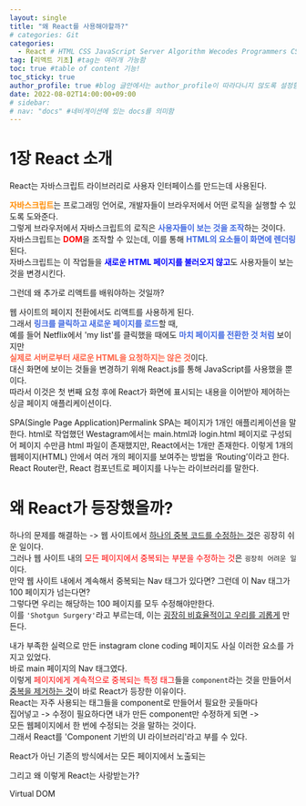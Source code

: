 ```yaml
---
layout: single
title: "왜 React를 사용해야할까?"
# categories: Git
categories:
  - React # HTML CSS JavaScript Server Algorithm Wecodes Programmers CS Github Blog
tag: [리액트 기초] #tag는 여러개 가능함
toc: true #table of content 기능!
toc_sticky: true
author_profile: true #blog 글안에서는 author_profile이 따라다니지 않도록 설정함
date: 2022-08-02T14:00:00+09:00
# sidebar:
# nav: "docs" #네비게이션에 있는 docs를 의미함
---
```

# 1장 React 소개
React는 자바스크립트 라이브러리로 사용자 인터페이스를 만드는데 사용된다.  

<span class="darkorange">자바스크립트</span>는 프로그래밍 언어로, 개발자들이 브라우저에서 어떤 로직을 실행할 수 있도록 도와준다.  
그렇게 브라우저에서 자바스크립트의 로직은 <span class="royalblue">사용자들이 보는 것을 조작</span>하는 것이다.  
자바스크립트는 <span class="red">DOM</span>을 조작할 수 있는데, 이를 통해 <span class="royalblue">HTML의 요소들이 화면에 렌더링</span>된다.  
자바스크립트는 이 작업들을 <span class="blue">새로운 HTML 페이지를 불러오지 않고</span>도 사용자들이 보는 것을 변경시킨다.  

그런데 왜 추가로 리액트를 배워야하는 것일까?  

웹 사이트의 페이지 전환에서도 리액트를 사용하게 된다.  
그래서 <span class="royalblue">링크를 클릭하고 새로운 페이지를 로드</span>할 때,  
예를 들어 Netflix에서 'my list'를 클릭했을 때에도 <span class="royalblue">마치 페이지를 전환한 것 처럼</span> 보이지만  
<span class="tomato">실제로 서버로부터 새로운 HTML을 요청하지는 않은 것</span>이다.  
대신 화면에 보이는 것들을 변경하기 위해 React.js를 통해 JavaScript를 사용했을 뿐이다.  
따라서 이것은 첫 번째 요청 후에 React가 화면에 표시되는 내용을 이어받아 제어하는 싱글 페이지 애플리케이션이다.  

SPA(Single Page Application)Permalink
SPA는 페이지가 1개인 애플리케이션을 말한다.
html로 작업했던 Westagram에서는 main.html과 login.html 페이지로 구성되어
페이지 수만큼 html 파일이 존재했지만, React에서는 1개만 존재한다.
이렇게 1개의 웹페이지(HTML) 안에서 여러 개의 페이지를 보여주는 방법을 ‘Routing’이라고 한다.
React Router란, React 컴포넌트로 페이지를 나누는 라이브러리를 말한다.

# 왜 React가 등장했을까?

하나의 문제를 해결하는 -> 웹 사이트에서 <u>하나의 중복 코드를 수정하는 것</u>은 굉장히 쉬운 일이다.  
그러나 웹 사이트 내의 <span style='color:red'>모든 페이지에서 중복되는 부분을 수정하는 것</span>은 `굉장히 어려운 일`이다.  
만약 웹 사이트 내에서 계속해서 중복되는 Nav 태그가 있다면? 그런데 이 Nav 태그가 100 페이지가 넘는다면?  
그렇다면 우리는 해당하는 100 페이지를 모두 수정해야만한다.  
이를 `'Shotgun Surgery'`라고 부르는데, 이는 <u>굉장히 비효율적이고 우리를 괴롭게</u> 만든다.

내가 부족한 실력으로 만든 instagram clone coding 페이지도 사실 이러한 요소를 가지고 있었다.  
바로 main 페이지의 Nav 태그였다.  
이렇게 <span style="color:red">페이지에게 계속적으로 중복되는 특정 태그</span>들을 `component`라는 것을 만들어서  
<u>중복을 제거하는 것</u>이 바로 React가 등장한 이유이다.  
React는 자주 사용되는 태그들을 component로 만들어서 필요한 곳들마다  
집어넣고 -> 수정이 필요하다면 내가 만든 component만 수정하게 되면 ->  
모든 웹페이지에서 한 번에 수정되는 것을 말하는 것이다.  
그래서 React를 'Component 기반의 UI 라이브러리'라고 부를 수 있다.

React가 아닌 기존의 방식에서는 모든 페이지에서 노출되는

그리고 왜 이렇게 React는 사랑받는가?

Virtual DOM

<style>
.red {
  color: red;
  font-weight: bold;
}

.tomato {
  color: tomato;
  font-weight: bold;
}

.blue {
  color: blue;
  font-weight: bold;
}

.royalblue {
  color: royalblue;
  font-weight: bold;
}

.forestgreen {
  color: foresgreen;
  font-weight: bold;
}

.darkorange {
  color: darkorange;
  font-weight: bold;
}
</style>

<!-- ### 2. Link 넣기

```

유형 1: (설명어를 입력) : [gunhee's coding blog](https://gunhee-jeong.github.io/)
유형 2: (URL 자동연결) : <https://gunhee-jeong.github.io/>
유형 3: (동일 파일 내 '문단으로 이동') : [1. Header로 이동](###-1-header)

```

유형 1: (설명어를 입력) : [gunhee's coding blog](https://gunhee-jeong.github.io/)
유형 2: (URL 자동연결) : <https://gunhee-jeong.github.io/>
유형 3: (동일 파일 내 '문단으로 이동') : [1. Header로 이동](#1-header)
유형 3의 방법

1. 특수문자를 제거
2. 스페이스는 -로 바꾸고
3. 대문자는 소문자로!
   그래서 ### 1. Header -> #1-header

## Link: [google][https://www.google.com/]

### 3. 수평선

```

---

```

---

### 4. 라인 바꾸기

```

스페이스바를 2번 눌러주면 다음칸으로
이동할 수 있어요!

```

---

스페이스바를 2번 눌러주면
다음칸으로 이동할 수 있어요!

### 5. list 만들기

```

1. 1번
2. 2번
3. 3번

- 순서없는 list
  - 순서없는 list
    - 순서없는 list

```

1. 1번
2. 2번
3. 3번

- 순서없는 list
  - 순서없는 list
    - 순서없는 list

---

### 6. font 관련

```

**진하게** -> 볼드
_기울여서_ -> 이탤릭체
~~취소선~~ -> 취소선

<ul>밑줄넣기</ul> -> 밑줄
<span style="color:red">빨간 글씨</span> -> 글자색
이것이 `인라인` 입니다 -> 인라인 코드
```

**진하게** -> 볼드
_기울여서_ -> 이탤릭체
~~취소선~~ -> 취소선
<u>밑줄넣기</u> -> 밑줄
<span style="color:red">빨간 글씨</span>
이것이 `인라인` 입니다 -> 인라인 코드

---

### 7. 인용구문

```
> coding
>
> > JavaScript
> >
> > > 내가 프짱!
```

> coding
>
> > JavaScript
> >
> > > 내가 프짱!

---

### 8. 이미지 삽입

```
유형1: ('사이즈를 조절' -> HTML 태그 사용) : <img src="https://gunhee-jeong.github.io/assets/images/blogLogo.png" width="300" height="200">
유형2: (이미지 삽입 후 -> 링크 걸기)
[![이미지](https://gunhee-jeong.github.io/assets/images/blogLogo/blogLogo.png)](https://gunhee-jeong.github.io/)
```

유형1: ('사이즈를 조절' -> HTML 태그 사용) : <img src="https://gunhee-jeong.github.io/assets/images/blogLogo.png" width="300" height="200">
유형2: (이미지 삽입 후 -> 링크 걸기)
[![이미지](https://gunhee-jeong.github.io/assets/images/blogLogo.png)](https://gunhee-jeong.github.io/)

### 9. 표 만들기

```
||국어|영어|
| :--- | ---: | :--: |
|건희 | 100점 | 100점
|철수 | 100점 | 100점
```

|      |  국어 | 영어  |
| :--- | ----: | :---: |
| 건희 | 100점 | 100점 |
| 철수 | 100점 | 100점 |

> - header를 넣고 싶은 경우 ---을 사용하고 :을 이용하여 정렬에 사용함!

### 10. 토글 만들기

```
<details>
<summary>여기를 누르세요</summary>
<div markdown="1">
숨겨진 내용
</div>
</details>
```

<details>
<summary>여기를 누르세요</summary>
<div markdown="1">
숨겨진 내용
</div>
</details> -->
